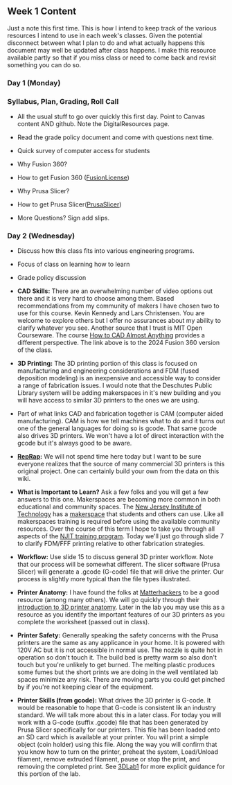 ## Week 1 Content

Just a note this first time. This is how I intend to keep track of the various resources I intend to use in each week's classes. Given the potential disconnect between what I plan to do and what actually happens this document may well be updated after class happens. I make this resource available partly so that if you miss class or need to come back and revisit something you can do so.

### Day 1 (Monday)

### Syllabus, Plan, Grading, Roll Call

* All the usual stuff to go over quickly this first day. Point to Canvas content AND github. Note the DigitalResources page.

* Read the grade policy document and come with questions next time.

* Quick survey of computer access for students

* Why Fusion 360?

* How to get Fusion 360 ([FusionLicense](https://github.com/smithrockmaker/ENGR102/blob/main/Fusion360/FusionLicense.md))

* Why Prusa Slicer?

* How to get Prusa Slicer([PrusaSlicer](https://github.com/smithrockmaker/ENGR102/blob/main/3DPrinters/PrusaSlicer.md))
  
* More Questions? Sign add slips.


### Day 2 (Wednesday)

* Discuss how this class fits into various engineering programs.

* Focus of class on learning how to learn

* Grade policy discussion

* **CAD Skills:** There are an overwhelming number of video options out there and it is very hard to choose among them. Based recommendations from my community of makers I have chosen two to use for this course. Kevin Kennedy and Lars Christensen. You are welcome to explore others but I offer no assurances about my ability to clarify whatever you see. Another source that I trust is MIT Open Courseware. The course [How to CAD Almost Anything](https://github.com/andyeske/How-to-CAD-Fusion-360?tab=readme-ov-file#S1) provides a different perspective. The link above is to the 2024 Fusion 360 version of the class.

* **3D Printing:** The 3D printing portion of this class is focused on manufacturing and engineering considerations and FDM (fused deposition modeling) is an inexpensive and accessible way to consider a range of fabrication issues. I would note that the Deschutes Public Library system will be adding makerspaces in it's new building and you will have access to similar 3D printers to the ones we are using.

* Part of what links CAD and fabrication together is CAM (computer aided manufacturing). CAM is how we tell machines what to do and it turns out one of the general languages for doing so is gcode. That same gcode also drives 3D printers. We won't have a lot of direct interaction with the gcode but it's always good to be aware.

* **[RepRap](https://reprap.org/wiki/RepRap):** We will not spend time here today but I want to be sure everyone realizes that the source of many commercial 3D printers is this original project. One can certainly build your own from the data on this wiki.

* **What is Important to Learn?** Ask a few folks and you will get a few answers to this one. Makerspaces are becoming more common in both educational and community spaces. The [New Jersey Institute of Technology](https://www.njit.edu/) has a [makerspace](https://www.njitmakerspace.com/) that students and others can use. Like all makerspaces training is required before using the available community resources. Over the course of this term I hope to take you through all aspects of the [NJIT training program](https://github.com/smithrockmaker/ENGR102/blob/main/documents/3D_Printer_Training_NJIT.pdf). Today we'll just go through slide 7 to clarify FDM/FFF printing relative to other fabrication strategies.

* **Workflow:** Use slide 15 to discuss general 3D printer workflow. Note that our process will be somewhat different. The slicer software (Prusa Slicer) will generate a .gcode (G-code) file that will drive the printer. Our process is slightly more typical than the file types illustrated.

* **Printer Anatomy:** I have found the folks at [Matterhackers](https://www.matterhackers.com/topic/) to be a good resource (among many others). We will go quickly through their [introduction to 3D printer anatomy](https://www.matterhackers.com/articles/anatomy-of-a-3d-printer). Later in the lab you may use this as a resource as you identify the important features of our 3D printers as you complete the worksheet (passed out in class).

*  **Printer Safety:** Generally speaking the safety concerns with the Prusa printers are the same as any applicance in your home. It is powered with 120V AC but it is not accessible in normal use. The nozzle is quite hot in operation so don't touch it. The build bed is pretty warm so also don't touch but you're unlikely to get burned. The melting plastic produces some fumes but the short prints we are doing in the well ventilated lab spaces minimize any risk. There are moving parts you could get pinched by if you're not keeping clear of the equipment.

* **Printer Skills (from gcode):** What drives the 3D printer is G-code. It would be reasonable to hope that G-code is consistent lik an industry standard. We will talk more about this in a later class. For today you will work with a G-code (suffix .gcode) file that has been generated by Prusa Slicer specifically for our printers. This file has been loaded onto an SD card which is available at your printer. You will print a simple object (coin holder) using this file. Along the way you will confirm that you know how to turn on the printer, preheat the system, Load/Unload filament, remove extruded filament, pause or stop the print, and removing the completed print. See [3DLab1](https://github.com/smithrockmaker/ENGR102/blob/main/3DPrinters/LabGuides/3DLab1.md) for more explicit guidance for this portion of the lab.




